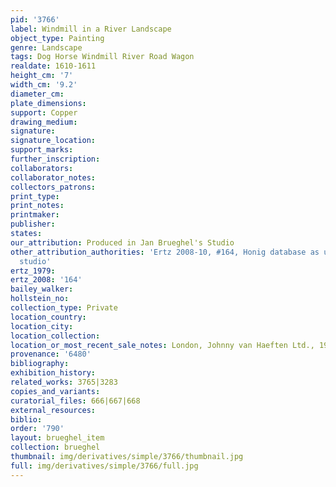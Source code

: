 ```yaml
---
pid: '3766'
label: Windmill in a River Landscape
object_type: Painting
genre: Landscape
tags: Dog Horse Windmill River Road Wagon
realdate: 1610-1611
height_cm: '7'
width_cm: '9.2'
diameter_cm: 
plate_dimensions: 
support: Copper
drawing_medium: 
signature: 
signature_location: 
support_marks: 
further_inscription: 
collaborators: 
collaborator_notes: 
collectors_patrons: 
print_type: 
print_notes: 
printmaker: 
publisher: 
states: 
our_attribution: Produced in Jan Brueghel's Studio
other_attribution_authorities: 'Ertz 2008-10, #164, Honig database as uncertain, possibly
  studio'
ertz_1979: 
ertz_2008: '164'
bailey_walker: 
hollstein_no: 
collection_type: Private
location_country: 
location_city: 
location_collection: 
location_or_most_recent_sale_notes: London, Johnny van Haeften Ltd., 1992
provenance: '6480'
bibliography: 
exhibition_history: 
related_works: 3765|3283
copies_and_variants: 
curatorial_files: 666|667|668
external_resources: 
biblio: 
order: '790'
layout: brueghel_item
collection: brueghel
thumbnail: img/derivatives/simple/3766/thumbnail.jpg
full: img/derivatives/simple/3766/full.jpg
---
```

